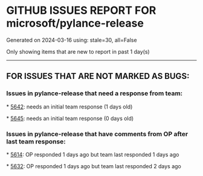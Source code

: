 
# GITHUB ISSUES REPORT FOR microsoft/pylance-release


Generated on 2024-03-16 using: stale=30, all=False


Only showing items that are new to report in past 1 day(s)


---

## FOR ISSUES THAT ARE NOT MARKED AS BUGS:


### Issues in pylance-release that need a response from team:


\* [5642](https://github.com/microsoft/pylance-release/issues/5642 "Browsers reporting &quot;Virus detected&quot; and blocking download of Pylance Extension"): needs an initial team response (1 days old)

\* [5645](https://github.com/microsoft/pylance-release/issues/5645 "Workspace folder names are evaluated as regular expressions"): needs an initial team response (0 days old)

### Issues in pylance-release that have comments from OP after last team response:


\* [5614](https://github.com/microsoft/pylance-release/issues/5614 "Pylance using a lot of memory"): OP responded 1 days ago but team last responded 1 days ago

\* [5632](https://github.com/microsoft/pylance-release/issues/5632 "1FATAL ERROR: MarkCompactCollector: young object promotion failed Allocation failed - JavaScript heap out of memory"): OP responded 1 days ago but team last responded 2 days ago
